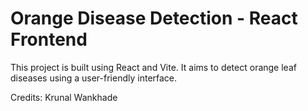 # Orange Disease Detection - React Frontend

This project is built using React and Vite. It aims to detect orange leaf diseases using a user-friendly interface.

Credits: Krunal Wankhade
